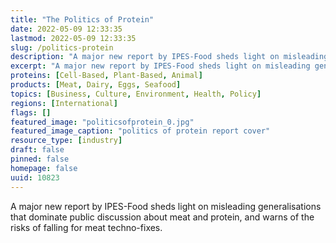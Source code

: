 ```yaml
---
title: "The Politics of Protein"
date: 2022-05-09 12:33:35
lastmod: 2022-05-09 12:33:35
slug: /politics-protein
description: "A major new report by IPES-Food sheds light on misleading generalisations that dominate public discussion about meat and protein, and warns of the risks of falling for meat techno-fixes."
excerpt: "A major new report by IPES-Food sheds light on misleading generalisations that dominate public discussion about meat and protein, and warns of the risks of falling for meat techno-fixes."
proteins: [Cell-Based, Plant-Based, Animal]
products: [Meat, Dairy, Eggs, Seafood]
topics: [Business, Culture, Environment, Health, Policy]
regions: [International]
flags: []
featured_image: "politicsofprotein_0.jpg"
featured_image_caption: "politics of protein report cover"
resource_type: [industry]
draft: false
pinned: false
homepage: false
uuid: 10823
---
```

A major new report by IPES-Food sheds light on misleading
generalisations that dominate public discussion about meat and protein,
and warns of the risks of falling for meat techno-fixes.
